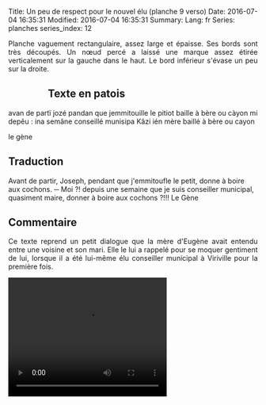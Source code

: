Title: Un peu de respect pour le nouvel élu (planche 9 verso)
Date: 2016-07-04 16:35:31
Modified: 2016-07-04 16:35:31
Summary: 
Lang: fr
Series: planches
series_index: 12

<p style="text-align:justify;">Planche vaguement rectangulaire, assez large et épaisse. Ses bords sont très découpés. Un nœud percé a laissé une marque assez étirée verticalement sur la gauche dans le haut. Le bord inférieur s'évase un peu sur la droite.</p>

<figure class="image-block" style="float: left;">
  <img alt="" src="{static}/images/planche_9_verso.png">
  <figcaption style="max-width: 184px"></figcaption>
</figure>

## Texte en patois

avan de partï jozé pandan que jemmitouille le pitiot baille à bère ou càyon mi depêu : ina semâne conseillé munisipa Kâzi ién mère baillé à bère ou cayon

le gène

## Traduction

Avant de partir, Joseph, pendant que j'emmitoufle le petit, donne à boire aux cochons.
─  Moi ?! depuis une semaine que je suis conseiller municipal, quasiment maire, donner à boire aux cochons ?!!!
Le Gène

## Commentaire

<p style="text-align:justify;">Ce texte reprend un petit dialogue que la mère d'Eugène avait entendu entre une voisine et son mari. Elle le lui a rappelé pour se moquer gentiment de lui, lorsque il a été lui-même élu conseiller municipal à Viriville pour la première fois.</p>


<video width="320" height="240" controls>
  <source src="https://d1njpgd0ygatdn.cloudfront.net/video_9bis.mp4" type="video/mp4">
</video>
